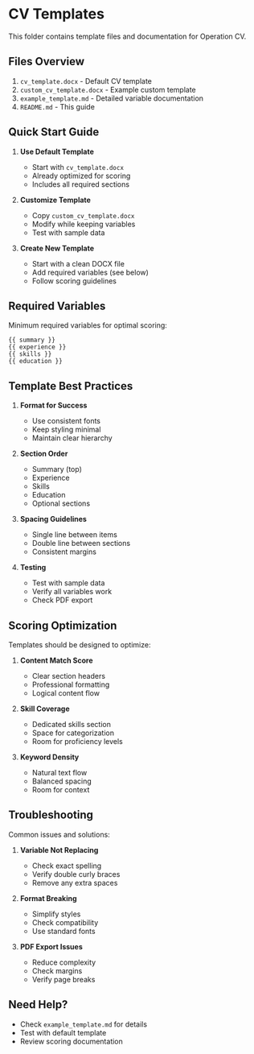 # CV Templates

This folder contains template files and documentation for Operation CV.

## Files Overview

1. `cv_template.docx` - Default CV template
2. `custom_cv_template.docx` - Example custom template
3. `example_template.md` - Detailed variable documentation
4. `README.md` - This guide

## Quick Start Guide

1. **Use Default Template**
   - Start with `cv_template.docx`
   - Already optimized for scoring
   - Includes all required sections

2. **Customize Template**
   - Copy `custom_cv_template.docx`
   - Modify while keeping variables
   - Test with sample data

3. **Create New Template**
   - Start with a clean DOCX file
   - Add required variables (see below)
   - Follow scoring guidelines

## Required Variables

Minimum required variables for optimal scoring:

```
{{ summary }}
{{ experience }}
{{ skills }}
{{ education }}
```

## Template Best Practices

1. **Format for Success**
   - Use consistent fonts
   - Keep styling minimal
   - Maintain clear hierarchy

2. **Section Order**
   - Summary (top)
   - Experience
   - Skills
   - Education
   - Optional sections

3. **Spacing Guidelines**
   - Single line between items
   - Double line between sections
   - Consistent margins

4. **Testing**
   - Test with sample data
   - Verify all variables work
   - Check PDF export

## Scoring Optimization

Templates should be designed to optimize:

1. **Content Match Score**
   - Clear section headers
   - Professional formatting
   - Logical content flow

2. **Skill Coverage**
   - Dedicated skills section
   - Space for categorization
   - Room for proficiency levels

3. **Keyword Density**
   - Natural text flow
   - Balanced spacing
   - Room for context

## Troubleshooting

Common issues and solutions:

1. **Variable Not Replacing**
   - Check exact spelling
   - Verify double curly braces
   - Remove any extra spaces

2. **Format Breaking**
   - Simplify styles
   - Check compatibility
   - Use standard fonts

3. **PDF Export Issues**
   - Reduce complexity
   - Check margins
   - Verify page breaks

## Need Help?

- Check `example_template.md` for details
- Test with default template
- Review scoring documentation
